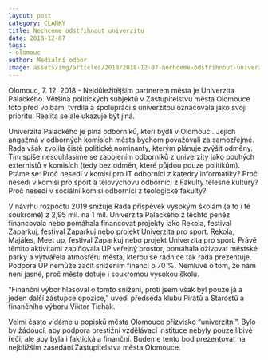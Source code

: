 ```yaml
---
layout: post
category: CLANKY
title: Nechceme odstřihnout univerzitu
date: 2018-12-07
tags: 
- olomouc
author: Mediální odbor
image: assets/img/articles/2018/2018-12-07-nechceme-odstrihnout-univerzitu.jpg  #751x422 pixelu
---
```

Olomouc, 7. 12. 2018 - Nejdůležitějším partnerem města je Univerzita Palackého. Většina politických subjektů v Zastupitelstvu města Olomouce toto před volbami tvrdila a spolupráci s univerzitou označovala jako svoji prioritu. Realita se ale ukazuje být jiná.

Univerzita Palackého je plná odborníků, kteří bydlí v Olomouci. Jejich angažmá v odborných komisích města bychom považovali za samozřejmé. Rada však zvolila čistě politické nominanty, kterým plánuje zvýšit odměny. Tím spíše nesouhlasíme se zapojením odborníků z univerzity jako pouhých externistů v komisích (tedy bez odměn, které půjdou pouze politikům). Ptáme se: Proč nesedí v komisi pro IT odborníci z katedry informatiky? Proč nesedí v komisi pro sport a tělovýchovu odborníci z Fakulty tělesné kultury? Proč nesedí v sociální komisi odborníci z teologické fakulty?

V návrhu rozpočtu 2019 snižuje Rada příspěvek vysokým školám (a to i té soukromé) z 2,95 mil. na 1 mil. Univerzita Palackého z těchto peněz financovala nebo pomáhala financovat projekty jako Rekola, festival Zaparkuj, festival Zaparkuj nebo projekt Univerzita pro sport. Rekola, Majáles, Meet up, festival Zaparkuj nebo projekt Univerzita pro sport. Právě těmito aktivitami zaplňovala UP veřejný prostor, pomáhala oživovat městské parky a vytvářela atmosféru města, kterou se radnice tak ráda prezentuje. Podpora UP nemůže začít snížením financí o 70 %. Nemluvě o tom, že nám není jasné, proč město dotuje i soukromou vysokou školu.

“Finanční výbor hlasoval o tomto snížení, proti jsem však byl pouze já a jeden další zástupce opozice,” uvedl předseda klubu Pirátů a Starostů a finančního výboru Viktor Tichák.

Velmi často vídáme u popisků města Olomouce přízvisko “univerzitní”. Bylo by žádoucí, aby podpora prestižní vzdělávací instituce nebyly pouze líbivé řeči, ale aby byla i faktická a finanční. Budeme tento bod prezentovat na nejbližším zasedání Zastupitelstva města Olomouce.